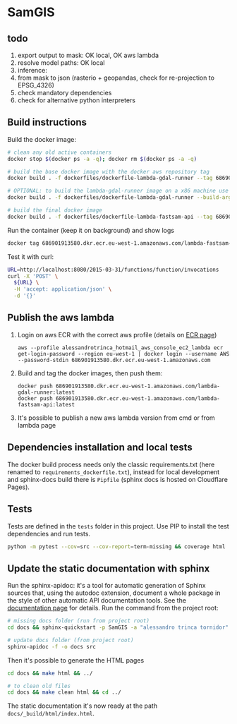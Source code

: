 # SamGIS

## todo

1. export output to mask: OK local, OK aws lambda
2. resolve model paths: OK local
3. inference: 
4. from mask to json (rasterio + geopandas, check for re-projection to EPSG_4326)
5. check mandatory dependencies
6. check for alternative python interpreters

## Build instructions

Build the docker image:

```bash
# clean any old active containers
docker stop $(docker ps -a -q); docker rm $(docker ps -a -q)

# build the base docker image with the docker aws repository tag
docker build . -f dockerfiles/dockerfile-lambda-gdal-runner --tag 686901913580.dkr.ecr.eu-west-1.amazonaws.com/lambda-gdal-runner

# OPTIONAL: to build the lambda-gdal-runner image on a x86 machine use the build arg `RIE="https://github.com/aws/aws-lambda-runtime-interface-emulator/releases/latest/download/aws-lambda-rie"`:
docker build . -f dockerfiles/dockerfile-lambda-gdal-runner --build-arg RIE="https://github.com/aws/aws-lambda-runtime-interface-emulator/releases/latest/download/aws-lambda-rie" --tag 686901913580.dkr.ecr.eu-west-1.amazonaws.com/lambda-gdal-runner --progress=plain

# build the final docker image
docker build . -f dockerfiles/dockerfile-lambda-fastsam-api --tag 686901913580.dkr.ecr.eu-west-1.amazonaws.com/lambda-fastsam-api
```

Run the container (keep it on background) and show logs

```bash
docker tag 686901913580.dkr.ecr.eu-west-1.amazonaws.com/lambda-fastsam-api:latest lambda-fastsam-api;docker run  -d --name lambda-fastsam-api -p 8080:8080 lambda-fastsam-api; docker logs -f lambda-fastsam-api
```

Test it with curl:

```bash
URL=http://localhost:8080/2015-03-31/functions/function/invocations
curl -X 'POST' \
  ${URL} \
  -H 'accept: application/json' \
  -d '{}'
```

## Publish the aws lambda
1. Login on aws ECR with the correct aws profile (details on [ECR page](https://eu-west-1.console.aws.amazon.com/ecr/repositories/private/686901913580/surferdtm-prediction-api?region=eu-west-1))
    ```
    aws --profile alessandrotrinca_hotmail_aws_console_ec2_lambda ecr get-login-password --region eu-west-1 | docker login --username AWS --password-stdin 686901913580.dkr.ecr.eu-west-1.amazonaws.com
    ```
2. Build and tag the docker images, then push them:
    ```
    docker push 686901913580.dkr.ecr.eu-west-1.amazonaws.com/lambda-gdal-runner:latest
    docker push 686901913580.dkr.ecr.eu-west-1.amazonaws.com/lambda-fastsam-api:latest
    ```
3. It's possible to publish a new aws lambda version from cmd or from lambda page


## Dependencies installation and local tests
The docker build process needs only the classic requirements.txt (here renamed to `requirements_dockerfile.txt`), instead for local development and sphinx-docs build 
there is `Pipfile` (sphinx docs is hosted on Cloudflare Pages).


## Tests

Tests are defined in the `tests` folder in this project. Use PIP to install the test dependencies and run tests.

```bash
python -m pytest --cov=src --cov-report=term-missing && coverage html
```

## Update the static documentation with sphinx

Run the sphinx-apidoc: it's a tool for automatic generation of Sphinx sources that, using the autodoc
extension, document a whole package in the style of other automatic API documentation tools. See the 
[documentation page](https://www.sphinx-doc.org/en/master/man/sphinx-apidoc.html) for details.
Run the command from the project root:

```bash
# missing docs folder (run from project root)
cd docs && sphinx-quickstart -p SamGIS -a "alessandro trinca tornidor" -r 1.0.0 -l python --master index

# update docs folder (from project root)
sphinx-apidoc -f -o docs src
```

Then it's possible to generate the HTML pages 
```bash
cd docs && make html && ../

# to clean old files
cd docs && make clean html && cd ../
```

The static documentation it's now ready at the path `docs/_build/html/index.html`.
